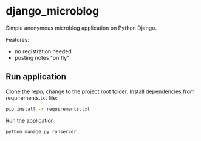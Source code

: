 # django_microblog
Simple anonymous microblog application on Python Django.

Features:
- no registration needed
- posting notes "on fly"

## Run application
Clone the repo, change to the project root folder. Install dependencies from requirements.txt file:

```bash
pip install -r requirements.txt
```
Run the application:
```bash
python manage.py runserver
```
